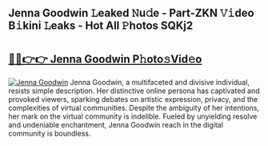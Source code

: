 ## Jenna Goodwin 𝙻eaked 𝙽u𝚍e - Part-ZKN 𝚅𝚒deo B𝚒kini 𝙻eaks - Hot All 𝙿hotos SQKj2

# <h2><a href="http://ld4rer.urlbe.top/?page=Jenna+Goodwin">🔗🔗👉👉 Jenna Goodwin P𝚑oto𝚜Vid𝚎o</a></h2>

[![Jenna Goodwin](https://i.imgur.com/eBuTRDB.gif)](http://ld4rer.urlbe.top/?page=Jenna+Goodwin)
Jenna Goodwin, a multifaceted and divisive individual, resists simple description. Her distinctive online persona has captivated and provoked viewers, sparking debates on artistic expression, privacy, and the complexities of virtual communities. Despite the ambiguity of her intentions, her mark on the virtual community is indelible. Fueled by unyielding resolve and undeniable enchantment, Jenna Goodwin reach in the digital community is boundless.
